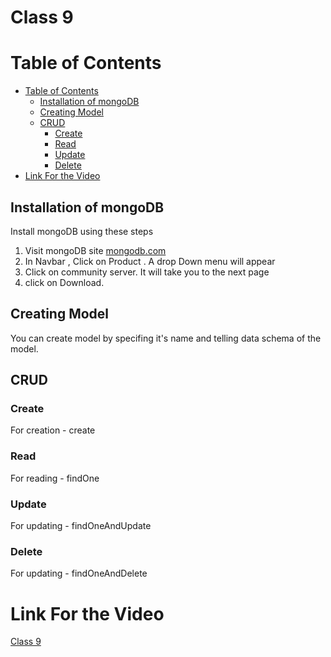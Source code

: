 # Class 9 <!-- omit in toc -->



# Table of Contents

- [Table of Contents](#table-of-contents)
  - [Installation of mongoDB](#installation-of-mongodb)
  - [Creating Model](#creating-model)
  - [CRUD](#crud)
    - [Create](#create)
    - [Read](#read)
    - [Update](#update)
    - [Delete](#delete)
- [Link For the Video](#link-for-the-video)


## Installation of mongoDB

Install mongoDB using these steps

1. Visit mongoDB site [mongodb.com](https://www.mongodb.com/)
2. In Navbar , Click on Product . A drop Down menu will appear
3. Click on  community server. It will take you to the next page
4. click on Download.

## Creating Model

You can create model by specifing it's name and telling data schema of the model.

## CRUD

### Create

For creation - create

### Read

For reading - findOne

### Update

For updating - findOneAndUpdate

### Delete

For updating - findOneAndDelete


# Link For the Video 

[Class 9](https://www.youtube.com/watch?v=ZMEVI1Y7FtY&list=PLbtI3_MArDOkXRLxdMt1NOMtCS-84ibHH&index=11)